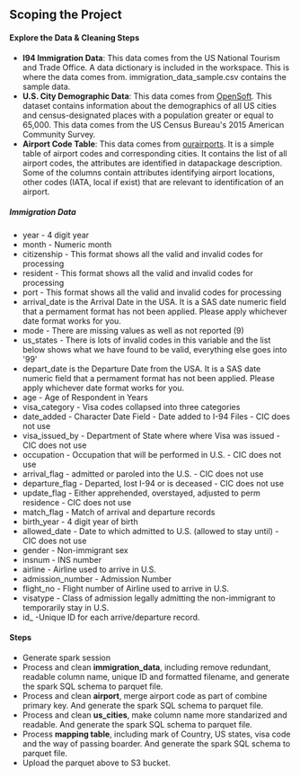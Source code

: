 ## Scoping the Project

#### Explore the Data & Cleaning Steps

- **I94 Immigration Data**: This data comes from the US National Tourism and Trade Office. A data dictionary is included in the workspace. This is where the data comes from. immigration_data_sample.csv contains the sample data.
- **U.S. City Demographic Data**: This data comes from [OpenSoft](https://public.opendatasoft.com/explore/dataset/us-cities-demographics/export/). This dataset contains information about the demographics of all US cities and census-designated places with a population greater or equal to 65,000. This data comes from the US Census Bureau's 2015 American Community Survey. 
- **Airport Code Table**: This data comes from [ourairports](http://ourairports.com/data/airports.csv). It is a simple table of airport codes and corresponding cities. It contains the list of all airport codes, the attributes are identified in datapackage description. Some of the columns contain attributes identifying airport locations, other codes (IATA, local if exist) that are relevant to identification of an airport.

##### Immigration Data
- year - 4 digit year
- month - Numeric month
- citizenship - This format shows all the valid and invalid codes for processing
- resident - This format shows all the valid and invalid codes for processing
- port - This format shows all the valid and invalid codes for processing
- arrival_date is the Arrival Date in the USA. It is a SAS date numeric field that a 
   permament format has not been applied.  Please apply whichever date format 
   works for you.
- mode - There are missing values as well as not reported (9)
- us_states - There is lots of invalid codes in this variable and the list below 
   shows what we have found to be valid, everything else goes into '99'
- depart_date is the Departure Date from the USA. It is a SAS date numeric field that 
   a permament format has not been applied.  Please apply whichever date format 
   works for you.
- age - Age of Respondent in Years
- visa_category - Visa codes collapsed into three categories
- date_added - Character Date Field - Date added to I-94 Files - CIC does not use
- visa_issued_by - Department of State where where Visa was issued - CIC does not use
- occupation - Occupation that will be performed in U.S. - CIC does not use
- arrival_flag - admitted or paroled into the U.S. - CIC does not use
- departure_flag - Departed, lost I-94 or is deceased - CIC does not use
- update_flag - Either apprehended, overstayed, adjusted to perm residence - CIC does not use
- match_flag - Match of arrival and departure records
- birth_year - 4 digit year of birth
- allowed_date - Date to which admitted to U.S. (allowed to stay until) - CIC does not use
- gender - Non-immigrant sex
- insnum - INS number
- airline - Airline used to arrive in U.S.
- admission_number - Admission Number
- flight_no - Flight number of Airline used to arrive in U.S.
- visatype - Class of admission legally admitting the non-immigrant to temporarily stay in U.S.
- id_ -Unique ID for each arrive/departure record.

#### Steps
- Generate spark session
- Process and clean **immigration_data**, including remove redundant, readable column name, unique ID and formatted filename, and generate the spark SQL schema to parquet file.
- Process and clean **airport**, merge airport code as part of combine primary key. And generate the spark SQL schema to parquet file.
- Process and clean **us_cities**, make column name more standarized and readable. And generate the spark SQL schema to parquet file.
- Process **mapping table**, including mark of Country, US states, visa code and the way of passing boarder. And generate the spark SQL schema to parquet file.
- Upload the parquet above to S3 bucket.
